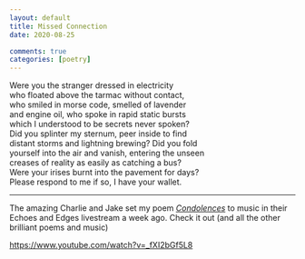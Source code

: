```yaml
---
layout: default
title: Missed Connection
date: 2020-08-25

comments: true
categories: [poetry]
---
```


Were you the stranger dressed in electricity  
who floated above the tarmac without contact,  
who smiled in morse code, smelled of lavender  
and engine oil, who spoke in rapid static bursts  
which I understood to be secrets never spoken?   
Did you splinter my sternum, peer inside to find  
distant storms and lightning brewing? Did you fold  
yourself into the air and vanish, entering the unseen  
creases of reality as easily as catching a bus?  
Were your irises burnt into the pavement for days?    
Please respond to me if so, I have your wallet.

***
The amazing Charlie and Jake set my poem [*Condolences*](www.davidralphlewis.co.uk/condolences) to music in their Echoes and Edges livestream a week ago. Check it out (and all the other brilliant poems and music) 

https://www.youtube.com/watch?v=_fXI2bGf5L8
